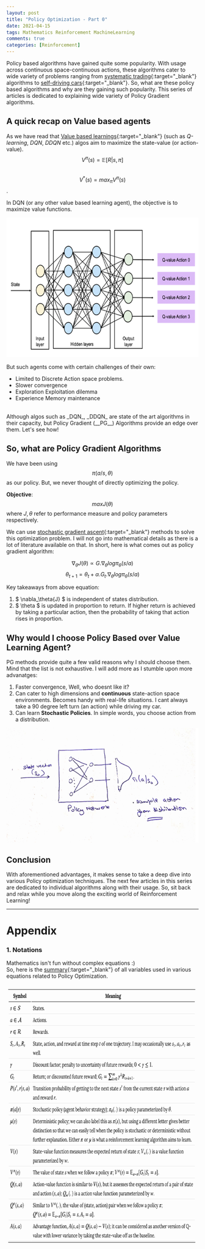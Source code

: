 ```yaml
---
layout: post
title: "Policy Optimization - Part 0"
date: 2021-04-15
tags: Mathematics Reinforcement MachineLearning
comments: true
categories: [Reinforcement]
---
```



Policy based algorithms have gained quite some popularity. With usage across continuous space-continuous actions, these algorithms cater to wide variety of problems ranging from [systematic trading](https://arxiv.org/abs/1911.10107){:target="_blank"} algorithms to [self-driving cars](https://link.springer.com/chapter/10.1007/978-981-15-1081-6_5){:target="_blank"}. So, what are these policy based algorithms and why are they gaining such popularity. This series of articles is dedicated to explaining wide variety of Policy Gradient algorithms. 

## A quick recap on Value based agents
As we have read that [Value based learnings](https://en.wikipedia.org/wiki/Reinforcement_learning#Value_function){:target="_blank"} (such as _Q-learning_, _DQN_, _DDQN_ etc.) algos aim to maximize the state-value (or action-value). <br>
$$ V^\pi(s) = \mathbb{E} [R|s, \pi] $$ <br>
$$ V^*(s) = max_\pi V^\pi(s)$$.

In DQN (or any other value based learning agent), the objective is to maximize value functions.

<p class="aligncenter"> 
<img src="/data/pics/2021/04/DQN.png" alt="DQN network" width="700" height="365" />
</p>


But such agents come with certain challenges of their own:
* Limited to Discrete Action space problems. 
* Slower convergence
* Exploration Exploitation dilemma
* Experience Memory maintenance

<br>
Although algos such as _DQN_, _DDQN_ are state of the art algorithms in their capacity, but Policy Gradient (__PG__) Algorithms provide an edge over them. Let's see how!

## So, what are Policy Gradient Algorithms
We have been using $$ \pi({a/s}, \theta) $$ as our policy. But, we never thought of directly optimizing the policy. <br>

__Objective__:
$$ {max} {J}(\theta) $$ 
where ${J} {, } \theta$ refer to performance measure and policy parameters respectively.

We can use [stochastic gradient ascent](https://en.wikipedia.org/wiki/Stochastic_gradient_descent){:target="_blank"} methods to solve this optimization problem. I will not go into mathematical details as there is a lot of literature available on that. In short, here is what comes out as policy gradient algorithm:

$$ \nabla_\theta{J}(\theta) \propto  {G}.\nabla_\theta{log}\pi_\theta(s/a) $$ 
$$ \theta_{t+1} = \theta_{t} + \alpha.G_t.\nabla_\theta{log}\pi_\theta(s/a) $$

Key takeaways from above equation:
1. $ \nabla_\theta{J} $ is independent of states distribution.
2. $ \theta $ is updated in proportion to return. If higher return is achieved by taking a particular action, then the probability of taking that action rises in proportion.


## Why would I choose Policy Based over Value Learning Agent?
PG methods provide quite a few valid reasons why I should choose them. Mind that the list is not exhaustive. I will add more as I stumble upon more advanatges:
1. Faster convergence, Well, who doesnt like it? 
2. Can cater to high dimensions and __continuous__ state-action space environments. Becomes handy with real-life situations. I cant always take a 90 degree left turn (an action) while driving my car. 
3. Can learn __Stochastic Policies__. In simple words, you choose action from a distribution.

<p class="aligncenter"> 
<img src="/data/pics/2021/04/PG.png" alt="Simple PG network" width="600" height="300" />
</p>


## Conclusion
With aforementioned advantages, it makes sense to take a deep dive into various Policy optimization techniques. 
The next few articles in this series are dedicated to individual algorithms along with their usage. So, sit back and relax while you move along the exciting world of Reinforcement Learning!


----------------

# Appendix

### 1. Notations
Mathematics isn't fun without complex equations :) <br>
So, here is the [summary](https://lilianweng.github.io/lil-log/2018/04/08/policy-gradient-algorithms.html#notations){:target="_blank"} of all variables used in various equations related to Policy Optimization. 

<img src="/data/pics/2021/04/notations.png" alt="Simple PG network" width="760" height="688" />






